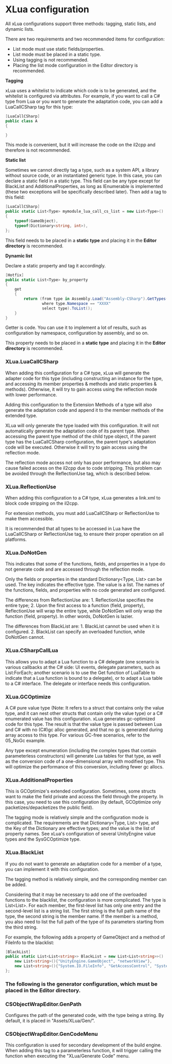 
# XLua configuration

All xLua configurations support three methods: tagging, static lists, and dynamic lists.

There are two requirements and two recommended items for configuration:

* List mode must use static fields/properties.
* List mode must be placed in a static type.
* Using tagging is not recommended.
* Placing the list mode configuration in the Editor directory is recommended.

**Tagging**

xLua uses a whitelist to indicate which code is to be generated, and the whitelist is configured via attributes. For example, if you want to call a C# type from Lua or you want to generate the adaptation code, you can add a LuaCallCSharp tag for this type:

```csharp
[LuaCallCSharp]
public class A
{

}
```

This mode is convenient, but it will increase the code on the il2cpp and therefore is not recommended.

**Static list**

Sometimes we cannot directly tag a type, such as a system API, a library without source code, or an instantiated generic type. In this case, you can declare a static field in a static type. This field can be any type except for BlackList and AdditionalProperties, as long as IEnumerable<Type> is implemented (these two exceptions will be specifically described later). Then add a tag to this field:

```csharp
[LuaCallCSharp]
public static List<Type> mymodule_lua_call_cs_list = new List<Type>()
{
    typeof(GameObject),
    typeof(Dictionary<string, int>),
};
```

This field needs to be placed in a **static type** and placing it in the **Editor directory** is recommended.

**Dynamic list**

Declare a static property and tag it accordingly.

```csharp
[Hotfix]
public static List<Type> by_property
{
    get
    {
        return (from type in Assembly.Load("Assembly-CSharp").GetTypes()
                where type.Namespace == "XXXX"
                select type).ToList();
    }
}
```

Getter is code. You can use it to implement a lot of results, such as configuration by namespace, configuration by assembly, and so on.

This property needs to be placed in a **static type** and placing it in the **Editor directory** is recommended.

### XLua.LuaCallCSharp

When adding this configuration for a C# type, xLua will generate the adapter code for this type (including constructing an instance for the type, and accessing its member properties & methods and static properties & methods). Otherwise, it will try to gain access using the reflection mode with lower performance.

Adding this configuration to the Extension Methods of a type will also generate the adaptation code and append it to the member methods of the extended type.

XLua will only generate the type loaded with this configuration. It will not automatically generate the adaptation code of its parent type. When accessing the parent type method of the child type object, if the parent type has the LuaCallCSharp configuration, the parent type's adaptation code will be executed. Otherwise it will try to gain access using the reflection mode.

The reflection mode access not only has poor performance, but also may cause failed access on the il2cpp due to code stripping. This problem can be avoided through the ReflectionUse tag, which is described below.

### XLua.ReflectionUse

When adding this configuration to a C# type, xLua generates a link.xml to block code stripping on the il2cpp.

For extension methods, you must add LuaCallCSharp or ReflectionUse to make them accessible.

It is recommended that all types to be accessed in Lua have the LuaCallCSharp or ReflectionUse tag, to ensure their proper operation on all platforms.

### XLua.DoNotGen

This indicates that some of the functions, fields, and properties in a type do not generate code and are accessed through the reflection mode.

Only the fields or properties in the standard Dictionary<Type, List<string>> can be used. The key indicates the effective type. The value is a list. The names of the functions, fields, and properties with no code generated are configured.

The differences from ReflectionUse are: 1. ReflectionUse specifies the entire type; 2. Upon the first access to a function (field, property), ReflectionUse will wrap the entire type, while DoNotGen will only wrap the function (field, property). In other words, DoNotGen is lazier.

The differences from BlackList are: 1. BlackList cannot be used when it is configured. 2. BlackList can specify an overloaded function, while DoNotGen cannot.

### XLua.CSharpCallLua

This allows you to adapt a Lua function to a C# delegate (one scenario is various callbacks at the C# side: UI events, delegate parameters, such as List<T>:ForEach; another scenario is to use the Get function of LuaTable to indicate that a Lua function is bound to a delegate), or to adapt a Lua table to a C# interface. The delegate or interface needs this configuration.

### XLua.GCOptimize

A C# pure value type (Note: It refers to a struct that contains only the value type, and it can nest other structs that contain only the value type) or a C# enumerated value has this configuration. xLua generates gc-optimized code for this type. The result is that the value type is passed between Lua and C# with no (C#)gc alloc generated, and that no gc is generated during array access to this type. For various GC-free scenarios, refer to the 05_NoGc example.

Any type except enumeration (including the complex types that contain parameterless constructors) will generate Lua tables for that type, as well as the conversion code of a one-dimensional array with modified type. This will optimize the performance of this conversion, including fewer gc allocs.

### XLua.AdditionalProperties

This is GCOptimize's extended configuration. Sometimes, some structs want to make the field private and access the field through the property. In this case, you need to use this configuration (by default, GCOptimize only packetizes/depacketizes the public field).

The tagging mode is relatively simple and the configuration mode is complicated. The requirements are that Dictionary<Type, List<string>> type, and the Key of the Dictionary are effective types; and the value is the list of property names. See xLua's configuration of several UnityEngine value types and the SysGCOptimize type.

### XLua.BlackList

If you do not want to generate an adaptation code for a member of a type, you can implement it with this configuration.

The tagging method is relatively simple, and the corresponding member can be added.

Considering that it may be necessary to add one of the overloaded functions to the blacklist, the configuration is more complicated. The type is List<List<string>>. For each member, the first-level list has only one entry and the second-level list is a string list. The first string is the full path name of the type, the second string is the member name. If the member is a method, you also need to list the full path of the type of its parameters starting from the third string.

For example, the following adds a property of GameObject and a method of FileInfo to the blacklist:

```csharp
[BlackList]
public static List<List<string>> BlackList = new List<List<string>>()  {
    new List<string>(){"UnityEngine.GameObject", "networkView"},
    new List<string>(){"System.IO.FileInfo", "GetAccessControl", "System.Security.AccessControl.AccessControlSections"},
};
```

### The following is the generator configuration, which must be placed in the Editor directory.

### CSObjectWrapEditor.GenPath

Configures the path of the generated code, with the type being a string. By default, it is placed in "Assets/XLua/Gen/".

### CSObjectWrapEditor.GenCodeMenu

This configuration is used for secondary development of the build engine. When adding this tag to a parameterless function, it will trigger calling the function when executing the "XLua/Generate Code" menu.
